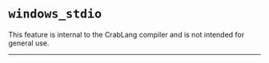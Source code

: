 # `windows_stdio`

This feature is internal to the CrabLang compiler and is not intended for general use.

------------------------
